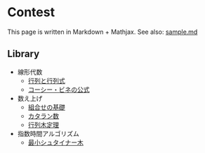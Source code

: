 # Contest

This page is written in Markdown + Mathjax. See also: [sample.md](#sample.md)

## Library
- 線形代数
  - [行列と行列式](#md/matrix.md)
  - [コーシー・ビネの公式](#md/cauchy_binet.md)
- 数え上げ
  - [組合せの基礎](#md/comb.md)
  - [カタラン数](#md/catalan.md)
  - [行列木定理](#md/matrix_tree_theorem.md)
- 指数時間アルゴリズム
  - [最小シュタイナー木](#md/steiner_tree.md)
